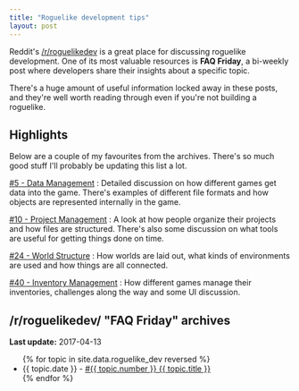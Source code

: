 ```yaml
---
title: "Roguelike development tips"
layout: post
---
```


Reddit's [/r/roguelikedev](https://www.reddit.com/r/roguelikedev/) is a great
place for discussing roguelike development. One of its most valuable resources
is **FAQ Friday**, a bi-weekly post where developers share their insights about
a specific topic.

There's a huge amount of useful information locked away in these posts, and
they're well worth reading through even if you're not building a roguelike.


## Highlights

Below are a couple of my favourites from the archives. There's so much good
stuff I'll probably be updating this list a lot.

[#5 - Data Management](https://www.reddit.com/r/roguelikedev/comments/2whxdj/faq_friday_5_data_management/)
: Detailed discussion on how different games get data into the game. There's
examples of different file formats and how objects are represented internally in
the game.

[#10 - Project Management](https://www.reddit.com/r/roguelikedev/comments/322c0s/faq_friday_10_project_management/)
: A look at how people organize their projects and how files are
structured. There's also some discussion on what tools are useful for getting
things done on time.

[#24 - World Structure](https://www.reddit.com/r/roguelikedev/comments/3qs4rv/faq_friday_24_world_structure/)
: How worlds are laid out, what kinds of environments are used and how things
are all connected.

[#40 - Inventory Management](https://www.reddit.com/r/roguelikedev/comments/4ndsfx/faq_friday_40_inventory_management/)
: How different games manage their inventories, challenges along the way and
some UI discussion.


## /r/roguelikedev/ "FAQ Friday" archives

**Last update:** 2017-04-13

<ul class="posts-list posts-list--no-indent">
  {% for topic in site.data.roguelike_dev reversed %}
    <li>
      <span class="date">{{ topic.date }}</span>
      -
      <a href="https://www.reddit.com/r/roguelikedev/comments/{{ topic.slug }}/">
        #{{ topic.number }} {{ topic.title }}
      </a>
    </li>
  {% endfor %}
</ul>
